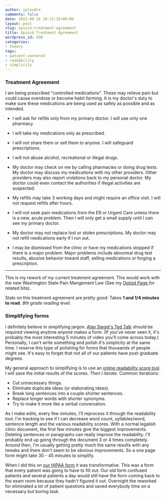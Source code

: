 ```yaml
---
author: jploudre
comments: false
date: 2011-09-16 19:11:32+00:00
layout: post
slug: opioid-treatment-agreement
title: Opioid Treatment Agreement
wordpress_id: 938
categories:
- theory
tags:
- patient-centered
- readability
- simplicity
---
```


### Treatment Agreement

I am being prescribed "controlled medications". These may relieve pain but could cause overdose or become habit forming.  It is my doctor's duty to make sure these medications are being used as safely as possible and as intended.

* I will ask for refills only from my primary doctor. I will use only one pharmacy.

* I will take my medications only as prescribed.  

* I will not share them or sell them to anyone. I will safeguard prescriptions. 

* I will not abuse alcohol, recreational or illegal drugs.

* My doctor may check on me by calling pharmacies or doing drug tests. My doctor may discuss my medications with my other providers. Other providers may also report violations back to my personal doctor. My doctor could even contact the authorities if illegal activities are suspected.

* My refills may take 3 working days and might require an office visit. I will  not request refills after hours.

* I will not seek pain medications from the ER or Urgent Care unless there is a new, acute problem. Then I will only get a small supply until I can see my primary doctor.

* My doctor may not replace lost or stolen prescriptions. My doctor may not refill medications early if I run out.

* I may be dismissed from the clinic or have my medications stopped if there is a major problem. Major problems include abnormal drug test results, abusive behavior toward staff, selling medications or forging a prescription.

- - -

This is my rework of my current treatment agreement. This would work with the new Washington State Pain Mangement Law (See my [Oploid Page ](/opioid/)for related bits). 

Stats on this treatment agreement are pretty good: Takes **1 and 1/4 minutes to read**. *8th grade reading level.* 

### Simplifying forms

I definitely believe in simplifying jargon. [Alan Siegel's Ted Talk](http://www.ted.com/talks/lang/eng/alan_siegel_let_s_simplify_legal_jargon.html) should be required viewing anytime anyone makes a form. (If you've never seen it, it's probably the most interesting 5 minutes of video you'll come across today.) Personally, I can't write something and polish it's simplicity at the same time. I reserve this type of polishing for forms that thousands of people might see.  It's easy to forget that not all of our patients have post-graduate degrees.

My general approach to simplifying is to use an [online readability score tool](http://www.addedbytes.com/lab/readability-score/). I will save the initial results of the scores. *Then I iterate.* Common iterations:

* Cut unnecessary things.
* Eliminate duplicate ideas (or elaborating ideas).
* Break long sentences into a couple shorter sentences.
* Replace longer words with shorter synonyms.
* Try to make it more like a verbal conversation.

As I make edits, every few minutes, I'll reprocess it through the readability tool. I'm tracking to see if I can decrease word count, syllables/word, sentence length and the various readability scores. With a normal legalish clinic document, the first few minutes give the biggest improvements. Deleting sentences or paragraphs can really improve the readability. I'll probably end up going through the document 3 or 4 times completely. Around then, I'm usually getting pretty much the same results with any tweaks and there don't seem to be obvious improvements. So a one page form might take 30 - 45 minutes to simplify. 

When I did this on [our HIPAA form](/2011/hipaa-form/) it was transformative. This was a form that every patient was going to have to fill out. Our old form confused patients and several patients a day would still have the form coming back to the exam room because they hadn't figured it out. Overnight the reworked for eliminated a lot of patient questions and saved everybody time on a necessary but boring task.

